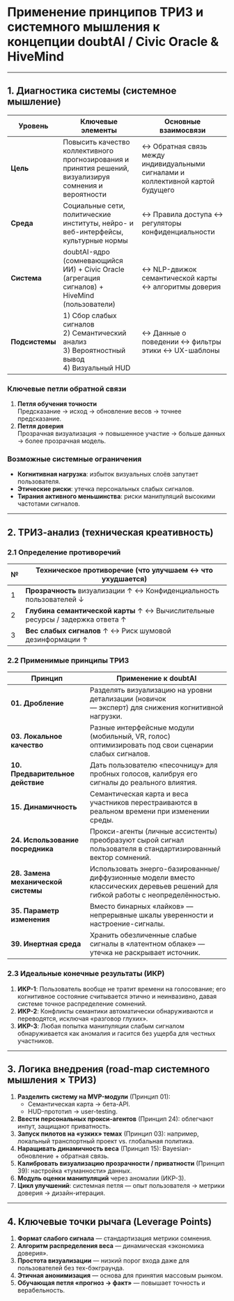 # Применение принципов ТРИЗ и системного мышления к концепции **doubtAI / Civic Oracle & HiveMind**

---

## 1. Диагностика системы (системное мышление)

| Уровень | Ключевые элементы | Основные взаимосвязи |
|---------|------------------|----------------------|
| **Цель** | Повысить качество коллективного прогнозирования и принятия решений, визуализируя сомнения и вероятности | ↔ Обратная связь между индивидуальными сигналами и коллективной картой будущего |
| **Среда** | Социальные сети, политические институты, нейро- и веб-интерфейсы, культурные нормы | ↔ Правила доступа ↔ регуляторы конфиденциальности |
| **Система** | doubtAI-ядро (сомневающийся ИИ) + Civic Oracle (агрегация сигналов) + HiveMind (пользователи) | ↔ NLP-движок семантической карты ↔ алгоритмы доверия |
| **Подсистемы** | 1) Сбор слабых сигналов <br>2) Семантический анализ <br>3) Вероятностный вывод <br>4) Визуальный HUD | ↔ Данные о поведении ↔ фильтры этики ↔ UX-шаблоны |

### Ключевые петли обратной связи

1. **Петля обучения точности**  
   Предсказание → исход → обновление весов → точнее предсказание.
2. **Петля доверия**  
   Прозрачная визуализация → повышенное участие → больше данных → более прозрачная модель.

### Возможные системные ограничения

- **Когнитивная нагрузка**: избыток визуальных слоёв запутает пользователя.  
- **Этические риски**: утечка персональных слабых сигналов.  
- **Тирания активного меньшинства**: риски манипуляций высокими частотами сигналов.

---

## 2. ТРИЗ-анализ (техническая креативность)

### 2.1 Определение противоречий

| № | Техническое противоречие (что улучшаем ↔ что ухудшается) |
|---|----------------------------------------------------------|
| 1 | **Прозрачность** визуализации ↑ ↔ Конфиденциальность пользователей ↓ |
| 2 | **Глубина семантической карты** ↑ ↔ Вычислительные ресурсы / задержка ответа ↑ |
| 3 | **Вес слабых сигналов** ↑ ↔ Риск шумовой дезинформации ↑ |

### 2.2 Применимые принципы ТРИЗ

| Принцип | Применение к doubtAI |
|---------|----------------------|
| **01. Дробление** | Разделять визуализацию на уровни детализации (новичок <br>— эксперт) для снижения когнитивной нагрузки. |
| **03. Локальное качество** | Разные интерфейсные модули (мобильный, VR, голос) оптимизировать под свои сценарии слабых сигналов. |
| **10. Предварительное действие** | Дать пользователю «песочницу» для пробных голосов, калибруя его сигналы до реального влиятия. |
| **15. Динамичность** | Семантическая карта и веса участников перестраиваются в реальном времени при изменении среды. |
| **24. Использование посредника** | Прокси-агенты (личные ассистенты) преобразуют сырой сигнал пользователя в стандартизированный вектор сомнений. |
| **28. Замена механической системы** | Использовать энерго-базированные/диффузионные модели вместо классических деревьев решений для гибкой работы с неопределённостью. |
| **35. Параметр изменения** | Вместо бинарных «лайков» — непрерывные шкалы уверенности и настроение-сигналы. |
| **39. Инертная среда** | Хранить обезличенные слабые сигналы в «латентном облаке» — утечка не раскрывает источник. |

### 2.3 Идеальные конечные результаты (ИКР)

1. **ИКР-1**: Пользователь вообще не тратит времени на голосование; его когнитивное состояние считывается этично и неинвазивно, давая системе точное распределение сомнений.  
2. **ИКР-2**: Конфликты семантики автоматически обнаруживаются и переводятся, исключая «разговор глухих».  
3. **ИКР-3**: Любая попытка манипуляции слабым сигналом обнаруживается как аномалия и гасится без ущерба для честных участников.

---

## 3. Логика внедрения (road-map системного мышления × ТРИЗ)

1. **Разделить систему на MVP-модули** (Принцип 01):  
   - Семантическая карта → бетa-API.  
   - HUD-прототип → user-testing.  
2. **Ввести персональных прокси-агентов** (Принцип 24): облегчают инпут, защищают приватность.  
3. **Запуск пилотов на «узких» темах** (Принцип 03): например, локальный транспортный проект vs. глобальная политика.  
4. **Наращивать динамичность веса** (Принцип 15): Bayesian-обновление + обратная связь.  
5. **Калибровать визуализацию прозрачности / приватности** (Принцип 39): настройка «туманности» данных.  
6. **Модуль оценки манипуляций** через аномалии (ИКР-3).  
7. **Цикл улучшений**: системная петля — опыт пользователя → метрики доверия → дизайн-итерация.

---

## 4. Ключевые точки рычага (Leverage Points)

1. **Формат слабого сигнала** — стандартизация метрики сомнения.  
2. **Алгоритм распределения веса** — динамическая «экономика доверия».  
3. **Простота визуализации** — низкий порог входа даже для пользователей без тех-бэкграунда.  
4. **Этичная анонимизация** — основа для принятия массовым рынком.  
5. **Обучающая петля «прогноз → факт»** — повышает точность и верабельность.


